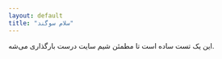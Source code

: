 ```yaml
---
layout: default
title: "سلام سوگند"
---
```


این یک تست ساده است تا مطمئن شیم سایت درست بارگذاری می‌شه.
